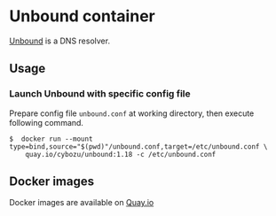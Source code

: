 # Unbound container

[Unbound](https://nlnetlabs.nl/projects/unbound/about/) is a DNS resolver.

## Usage

### Launch Unbound with specific config file

Prepare config file `unbound.conf` at working directory, then execute following command.

    $  docker run --mount type=bind,source="$(pwd)"/unbound.conf,target=/etc/unbound.conf \
        quay.io/cybozu/unbound:1.18 -c /etc/unbound.conf
 
## Docker images

Docker images are available on [Quay.io](https://quay.io/repository/cybozu/unbound)
